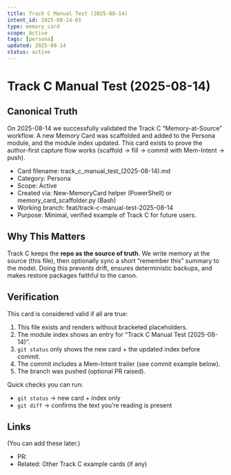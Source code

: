 ```yaml
---
title: Track C Manual Test (2025-08-14)
intent_id: 2025-08-14-01
type: memory_card
scope: Active
tags: [persona]
updated: 2025-08-14
status: active
---
```


# Track C Manual Test (2025-08-14)

## Canonical Truth

On 2025-08-14 we successfully validated the Track C “Memory-at-Source” workflow. A new Memory Card was scaffolded and added to the Persona module, and the module index updated. This card exists to prove the author-first capture flow works (scaffold → fill → commit with Mem-Intent → push).

- Card filename: track_c_manual_test_(2025-08-14).md
- Category: Persona
- Scope: Active
- Created via: New-MemoryCard helper (PowerShell) or memory_card_scaffolder.py (Bash)
- Working branch: feat/track-c-manual-test-2025-08-14
- Purpose: Minimal, verified example of Track C for future users.

## Why This Matters

Track C keeps the **repo as the source of truth**. We write memory at the source (this file), then optionally sync a short “remember this” summary to the model. Doing this prevents drift, ensures deterministic backups, and makes restore packages faithful to the canon.

## Verification

This card is considered valid if all are true:
1) This file exists and renders without bracketed placeholders.  
2) The module index shows an entry for “Track C Manual Test (2025-08-14)”.  
3) `git status` only shows the new card + the updated index before commit.  
4) The commit includes a Mem-Intent trailer (see commit example below).  
5) The branch was pushed (optional PR raised).

Quick checks you can run:
- `git status` → new card + index only  
- `git diff` → confirms the text you’re reading is present

## Links

(You can add these later.)
- PR: <add link if you open a PR>
- Related: Other Track C example cards (if any)

